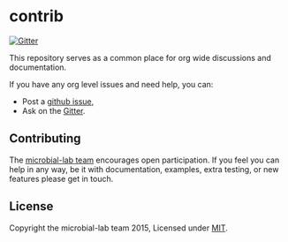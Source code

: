 # contrib
[![Gitter][gitter-badge]][gitter-url]

This repository serves as a common place for org wide discussions and documentation.

If you have any org level issues and need help, you can:

- Post a [github issue][],
- Ask on the [Gitter][gitter-url].


## Contributing
The [microbial-lab team][] encourages open participation. If you feel you can help in any way, be it with
documentation, examples, extra testing, or new features please get in touch.

## License
Copyright the microbial-lab team 2015, Licensed under [MIT][].

[microbial-lab team]: https://github.com/microbial-lab
[gitter-badge]: https://badges.gitter.im/Join%20Chat.svg
[gitter-url]: https://gitter.im/microbial-lab

[MIT]: ./LICENSE
[github issue]: https://github.com/microbial-lab/contrib/issues/new
